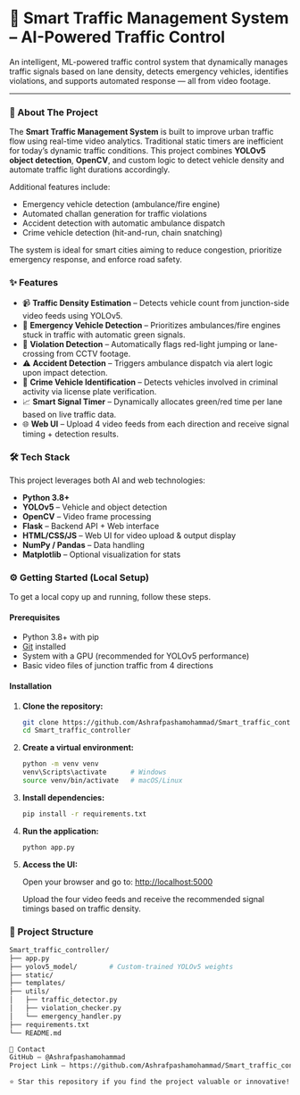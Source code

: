 # 🚦 Smart Traffic Management System – AI-Powered Traffic Control

An intelligent, ML-powered traffic control system that dynamically manages traffic signals based on lane density, detects emergency vehicles, identifies violations, and supports automated response — all from video footage.

-----

### 🚀 About The Project

The **Smart Traffic Management System** is built to improve urban traffic flow using real-time video analytics. Traditional static timers are inefficient for today’s dynamic traffic conditions. This project combines **YOLOv5 object detection**, **OpenCV**, and custom logic to detect vehicle density and automate traffic light durations accordingly.

Additional features include:
- Emergency vehicle detection (ambulance/fire engine)
- Automated challan generation for traffic violations
- Accident detection with automatic ambulance dispatch
- Crime vehicle detection (hit-and-run, chain snatching)

The system is ideal for smart cities aiming to reduce congestion, prioritize emergency response, and enforce road safety.

### ✨ Features

  * 📹 **Traffic Density Estimation** – Detects vehicle count from junction-side video feeds using YOLOv5.
  * 🚨 **Emergency Vehicle Detection** – Prioritizes ambulances/fire engines stuck in traffic with automatic green signals.
  * 📛 **Violation Detection** – Automatically flags red-light jumping or lane-crossing from CCTV footage.
  * ⚠️ **Accident Detection** – Triggers ambulance dispatch via alert logic upon impact detection.
  * 🚓 **Crime Vehicle Identification** – Detects vehicles involved in criminal activity via license plate verification.
  * 📈 **Smart Signal Timer** – Dynamically allocates green/red time per lane based on live traffic data.
  * 🌐 **Web UI** – Upload 4 video feeds from each direction and receive signal timing + detection results.

### 🛠️ Tech Stack

This project leverages both AI and web technologies:

  * **Python 3.8+**
  * **YOLOv5** – Vehicle and object detection
  * **OpenCV** – Video frame processing
  * **Flask** – Backend API + Web interface
  * **HTML/CSS/JS** – Web UI for video upload & output display
  * **NumPy / Pandas** – Data handling
  * **Matplotlib** – Optional visualization for stats

### ⚙️ Getting Started (Local Setup)

To get a local copy up and running, follow these steps.

#### Prerequisites

  * Python 3.8+ with pip
  * [Git](https://git-scm.com/) installed
  * System with a GPU (recommended for YOLOv5 performance)
  * Basic video files of junction traffic from 4 directions

#### Installation

1.  **Clone the repository:**

    ```bash
    git clone https://github.com/Ashrafpashamohammad/Smart_traffic_controller.git
    cd Smart_traffic_controller
    ```

2.  **Create a virtual environment:**

    ```bash
    python -m venv venv
    venv\Scripts\activate      # Windows
    source venv/bin/activate   # macOS/Linux
    ```

3.  **Install dependencies:**

    ```bash
    pip install -r requirements.txt
    ```

4.  **Run the application:**

    ```bash
    python app.py
    ```

5.  **Access the UI:**

    Open your browser and go to: [http://localhost:5000](http://localhost:5000)

    Upload the four video feeds and receive the recommended signal timings based on traffic density.

### 📂 Project Structure

```bash
Smart_traffic_controller/
├── app.py
├── yolov5_model/        # Custom-trained YOLOv5 weights
├── static/
├── templates/
├── utils/
│   ├── traffic_detector.py
│   ├── violation_checker.py
│   └── emergency_handler.py
├── requirements.txt
└── README.md

🤝 Contact
GitHub – @Ashrafpashamohammad
Project Link – https://github.com/Ashrafpashamohammad/Smart_traffic_controller

⭐ Star this repository if you find the project valuable or innovative!
